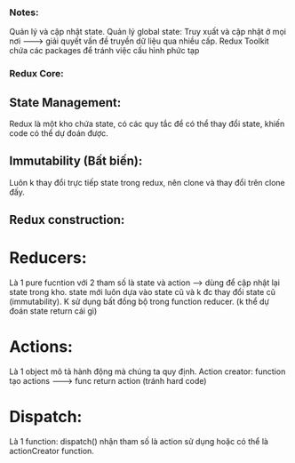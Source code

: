 ### Notes:
Quản lý và cập nhật state.
Quản lý global state:
Truy xuất và cập nhật ở mọi nơi ---> giải quyết vấn đề truyền dữ liệu qua nhiều cấp.
Redux Toolkit chứa các packages để tránh việc cấu hình phức tạp

### Redux Core:
## State Management: 
Redux là một kho chứa state, có các quy tắc để có thể thay đổi state, khiến code có thể dự đoán được.
## Immutability (Bất biến): 
Luôn k thay đổi trực tiếp state trong redux, nên clone và thay đổi trên clone đấy.

## Redux construction:
# Reducers:
Là 1 pure fucntion với 2 tham số là state và action --> dùng để cập nhật lại state trong kho. 
state mới luôn dựa vào state cũ và k đc thay đổi state cũ (immutability).
K sử dụng bất đồng bộ trong function reducer. (k thể dự đoán state return cái gì)

# Actions: 
Là 1 object mô tả hành động mà chúng ta quy định.
Action creator: function tạo actions ---> func return action (tránh hard code)

# Dispatch:
Là 1 function: dispatch() nhận tham số là action sử dụng hoặc có thể là actionCreator function.

